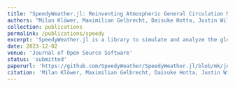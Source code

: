 ```yaml
---
title: "SpeedyWeather.jl: Reinventing Atmospheric General Circulation Models towards Interactivity and Extensibility"
authors: "Milan Klöwer, Maximilian Gelbrecht, Daisuke Hotta, Justin Willmert, Simone Silvestri, Gregory L. Wagner, **Alistair White**, Sam Hatfield, Tom Kimpson, Navid C. Constantinou, and Chris Hill"
collection: publications
permalink: /publications/speedy
excerpt: 'SpeedyWeather.jl is a library to simulate and analyze the global atmospheric circulation on the sphere....'
date: 2023-12-02
venue: 'Journal of Open Source Software'
status: 'submitted'
paperurl: 'https://github.com/SpeedyWeather/SpeedyWeather.jl/blob/mk/josspaper/docs/joss/paper.pdf'
citation: 'Milan Klöwer, Maximilian Gelbrecht, Daisuke Hotta, Justin Willmert, Simone Silvestri, Gregory L. Wagner, **Alistair White**, Sam Hatfield, Tom Kimpson, Navid C. Constantinou, and Chris Hill. SpeedyWeather.jl: Reinventing atmospheric general circulation models towards interactivity and extensibility. Submitted to *Journal of Open Source Software*.'
---
```

